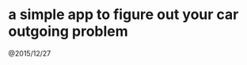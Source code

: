 a simple app to figure out your car outgoing problem
==========================================

@2015/12/27
